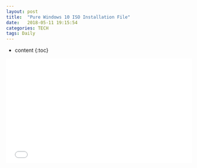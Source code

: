 ```yaml
---
layout: post
title:  "Pure Windows 10 ISO Installation File"
date:   2018-05-11 19:15:54
categories: TECH
tags: Daily
---
```


* content
{:toc}

<style type="text/css">
	.youtube_container {
	position: relative;
	width: 100%;
	height: 0;
	padding-bottom: 56.25%;
	}

	.video {
	    position: absolute;
	    top: 0;
	    left: 0;
	    width: 100%;
	    height: 100%;
	}
</style>

<div class="youtube_container">
<iframe src="//www.youtube.com/embed/_s42jjWSviM"
frameborder="0" allowfullscreen class="video"></iframe>
</div>

